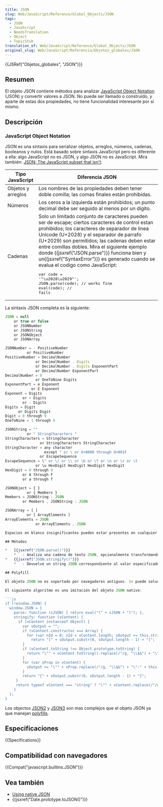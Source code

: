```yaml
---
title: JSON
slug: Web/JavaScript/Reference/Global_Objects/JSON
tags:
  - JSON
  - JavaScript
  - NeedsTranslation
  - Object
  - TopicStub
translation_of: Web/JavaScript/Reference/Global_Objects/JSON
original_slug: Web/JavaScript/Referencia/Objetos_globales/JSON
---
```


{{JSRef("Objetos_globales", "JSON")}}

## Resumen

El objeto JSON contiene métodos para analizar [JavaScript Object Notation](http://json.org/) (JSON) y convertir valores a JSON. No puede ser llamado o construído, y aparte de estas dos propiedades, no tiene funcionalidad interesante por sí mismo.

## Descripción

### JavaScript Object Notation

JSON es una sintaxis para serializar objetos, arreglos, números, cadenas, booleanos y nulos. Está basado sobre sintaxis JavaScript pero es diferente a ella: algo JavaScript no es JSON, y algo JSON no es JavaScript. Mira también: [JSON: The JavaScript subset that isn't](http://timelessrepo.com/json-isnt-a-javascript-subset).

| Tipo JavaScript    | Diferencia JSON                                                                                                                                                                                                                                                                                                                                                                                                                                        |
| ------------------ | ------------------------------------------------------------------------------------------------------------------------------------------------------------------------------------------------------------------------------------------------------------------------------------------------------------------------------------------------------------------------------------------------------------------------------------------------------ |
| Objetos y arreglos | Los nombres de las propiedades deben tener doble comilla; las comas finales están prohibidas.                                                                                                                                                                                                                                                                                                                                                          |
| Números            | Los ceros a la izquierda están prohibidos; un punto decimal debe ser seguido al menos por un dígito.                                                                                                                                                                                                                                                                                                                                                   |
| Cadenas            | Solo un limitado conjunto de caracteres pueden ser de escape; ciertos caracteres de control estan prohibidos; los caracteres de separador de linea Unicode (U+2028) y el separador de parrafo (U+2029) son permitidos; las cadenas deben estar entre comillas dobles. Mira el siguiente ejemplo donde {{jsxref("JSON.parse")}} funciona bien y un{{jsxref("SyntaxError")}} es generado cuando se evalua el codigo como JavaScript: <pre lang="js">var code = '"\u2028\u2029"';<br>JSON.parse(code); // works fine<br>eval(code); // fails</pre> |

La sintaxis JSON completa es la siguiente:

```js
JSON = null
    or true or false
    or JSONNumber
    or JSONString
    or JSONObject
    or JSONArray

JSONNumber = - PositiveNumber
          or PositiveNumber
PositiveNumber = DecimalNumber
              or DecimalNumber . Digits
              or DecimalNumber . Digits ExponentPart
              or DecimalNumber ExponentPart
DecimalNumber = 0
              or OneToNine Digits
ExponentPart = e Exponent
            or E Exponent
Exponent = Digits
        or + Digits
        or - Digits
Digits = Digit
      or Digits Digit
Digit = 0 through 9
OneToNine = 1 through 9

JSONString = ""
          or " StringCharacters "
StringCharacters = StringCharacter
                or StringCharacters StringCharacter
StringCharacter = any character
                  except " or \ or U+0000 through U+001F
                or EscapeSequence
EscapeSequence = \" or \/ or \\ or \b or \f or \n or \r or \t
              or \u HexDigit HexDigit HexDigit HexDigit
HexDigit = 0 through 9
        or A through F
        or a through f

JSONObject = { }
          or { Members }
Members = JSONString : JSON
        or Members , JSONString : JSON

JSONArray = [ ]
          or [ ArrayElements ]
ArrayElements = JSON
              or ArrayElements , JSON

Espacios en blanco insignificantes pueden estar presentes en cualquier lugar excepto en un _JSONNumber_ (los números no deben contener ningún espacio) o en una _JSONString_ (donde es interpretado como el caracter correspondiente en la cadena, o podría causar un error). Los caracteres de Tabulación (U+0009), de retorno de carro (U+000D), de nueva línea (U+000A), y de espacio (U+0020) son los únicos caracteres de espacios en blanco válidos.

## Métodos

*   {{jsxref("JSON.parse()")}}
    *   : Analiza una cadena de texto JSON, opcionalmente transformando el valor producido y sus propiedades, retornando el valor.
*   {{jsxref("JSON.stringify()")}}
    *   : Devuelve un string JSON correspondiente al valor especificado, incluyendo opcionalmente ciertas propiedades o reemplazando valores de propiedades de la manera definida por el usuario.

## Polyfill

El objeto JSON no es soportado por navegadores antiguos. Se puede solucionar esto insertando el siguiente código al inicio del script, permitiendo usar el objeto JSON en navegadores que no soportan su implementación de forma nativa (por ejemplo en Internet Explorer 6).

El siguiente algoritmo es una imitación del objeto JSON nativo:

```js
if (!window.JSON) {
  window.JSON = {
    parse: function (sJSON) { return eval("(" + sJSON + ")"); },
    stringify: function (vContent) {
      if (vContent instanceof Object) {
        var sOutput = "";
        if (vContent.constructor === Array) {
          for (var nId = 0; nId < vContent.length; sOutput += this.stringify(vContent[nId]) + ",", nId++);
            return "[" + sOutput.substr(0, sOutput.length - 1) + "]";
        }
        if (vContent.toString !== Object.prototype.toString) {
          return "\"" + vContent.toString().replace(/"/g, "\\$&") + "\"";
        }
        for (var sProp in vContent) {
          sOutput += "\"" + sProp.replace(/"/g, "\\$&") + "\":" + this.stringify(vContent[sProp]) + ",";
        }
        return "{" + sOutput.substr(0, sOutput.length - 1) + "}";
     }
     return typeof vContent === "string" ? "\"" + vContent.replace(/"/g, "\\$&") + "\"" : String(vContent);
    }
  };
}
````

Los objectos [JSON2](https://github.com/douglascrockford/JSON-js) y [JSON3](http://bestiejs.github.com/json3) son mas complejos que el objeto JSON ya que manejan [polyfills](http://remysharp.com/2010/10/08/what-is-a-polyfill/).

## Especificaciones

{{Specifications}}

## Compatibilidad con navegadores

{{Compat("javascript.builtins.JSON")}}

## Vea también

- [Using native JSON](/es/docs/Web/JavaScript/Guide/Using_native_JSON)
- {{jsxref("Date.prototype.toJSON()")}}
